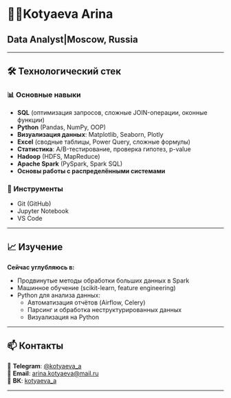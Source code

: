 # 👨‍💻Kotyaeva Arina

## **Data Analyst|Moscow, Russia**

---

## 🛠️ Технологический стек

### 📊 Основные навыки
- **SQL** (оптимизация запросов, сложные JOIN-операции, оконные функции)
- **Python** (Pandas, NumPy, OOP)
- **Визуализация данных**: Matplotlib, Seaborn, Plotly
- **Excel** (сводные таблицы, Power Query, сложные формулы)
- **Статистика**: A/B-тестирование, проверка гипотез, p-value
- **Hadoop** (HDFS, MapReduce)
- **Apache Spark** (PySpark, Spark SQL)
- **Основы работы с распределёнными системами**

### 🔧 Инструменты
- Git (GitHub)
- Jupyter Notebook
- VS Code

---

## 📈 Изучение

**Сейчас углубляюсь в:**
- Продвинутые методы обработки больших данных в Spark
- Машинное обучение (scikit-learn, feature engineering)
- Python для анализа данных:
  - Автоматизация отчётов (Airflow, Celery)
  - Парсинг и обработка неструктурированных данных
  - Визуализация на Python

---

## 📫 Контакты

💬 **Telegram**: [@kotyaeva_a](https://t.me/kotyaeva_a)  
📧 **Email**: [arina.kotyaeva@mail.ru](arina.kotyaeva@mail.ru)  
📝 **ВК**: [kotyaeva_a](https://vk.com/kotyaeva_a)

---
